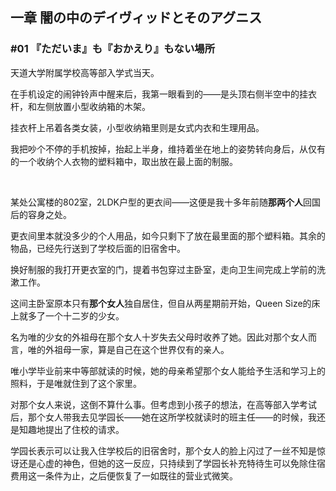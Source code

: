 ## 一章 闇の中のデイヴィッドとそのアグニス

### #01 『ただいま』も『おかえり』もない場所

天道大学附属学校高等部入学式当天。

在手机设定的闹钟铃声中醒来后，我第一眼看到的——是头顶右侧半空中的挂衣杆，和左侧放置小型收纳箱的木架。

挂衣杆上吊着各类女装，小型收纳箱里则是女式内衣和生理用品。

我把吵个不停的手机按掉，抬起上半身，维持着坐在地上的姿势转向身后，从仅有的一个收纳个人衣物的塑料箱中，取出放在最上面的制服。

&emsp;

某处公寓楼的802室，2LDK户型的更衣间——这便是我十多年前随**那两个人**回国后的容身之处。

更衣间里本就没多少的个人用品，如今只剩下了放在最里面的那个塑料箱。其余的物品，已经先行送到了学校后面的旧宿舍中。

换好制服的我打开更衣室的门，提着书包穿过主卧室，走向卫生间完成上学前的洗漱工作。

这间主卧室原本只有**那个女人**独自居住，但自从两星期前开始，Queen Size的床上就多了一个十二岁的少女。

名为唯的少女的外祖母在那个女人十岁失去父母时收养了她。因此对那个女人而言，唯的外祖母一家，算是自己在这个世界仅有的亲人。

唯小学毕业前来中等部就读的时候，她的母亲希望那个女人能给予生活和学习上的照料，于是唯就住到了这个家里。

对那个女人来说，这倒不算什么事。但考虑到小孩子的想法，在高等部入学考试后，那个女人带我去见学园长——她在这所学校就读时的班主任——的时候，我还是知趣地提出了住校的请求。

学园长表示可以让我入住学校后的旧宿舍时，那个女人的脸上闪过了一丝不知是惊讶还是心虚的神色，但她的这一反应，只持续到了学园长补充特待生可以免除住宿费用这一条件为止，之后便恢复了一如既往的营业式微笑。

